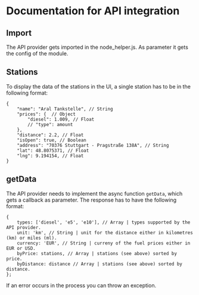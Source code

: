 # Documentation for API integration

## Import

The API provider gets imported in the node_helper.js. As parameter it gets the config of the module.

## Stations

To display the data of the stations in the UI, a single station has to be in the following format:

```
{
    "name": "Aral Tankstelle", // String
    "prices": {  // Object
        "diesel": 1.009, // Float
        // "type": amount
    },
    "distance": 2.2, // Float
    "isOpen": true, // Boolean
    "address": "70376 Stuttgart - Pragstraße 138A", // String
    "lat": 48.8075371, // Float
    "lng": 9.194154, // Float
}
```

## getData

The API provider needs to implement the async function `getData`, which gets a callback as parameter.
The response has to have the following format:

```
{
    types: ['diesel', 'e5', 'e10'], // Array | types supported by the API provider.
    unit: 'km', // String | unit for the distance either in kilometres (km) or miles (ml).
    currency: 'EUR', // String | curreny of the fuel prices either in EUR or USD.
    byPrice: stations, // Array | stations (see above) sorted by price.
    byDistance: distance // Array | stations (see above) sorted by distance.
};
```

If an error occurs in the process you can throw an exception.
